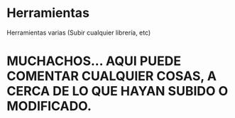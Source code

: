 # Herramientas
Herramientas varias (Subir cualquier librería, etc)

# MUCHACHOS... AQUI PUEDE COMENTAR CUALQUIER COSAS, A CERCA DE LO QUE HAYAN SUBIDO O MODIFICADO.

